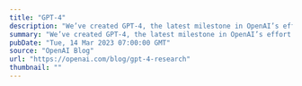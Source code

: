 ```yaml
---
title: "GPT-4"
description: "We’ve created GPT-4, the latest milestone in OpenAI’s effort in scaling up deep learning. GPT-4 is a large multimodal model (accepting image and text inputs, emitting text outputs) that, while less capable than humans in many real-world scenarios, exhibits human-level performance on various professional and academic benchmarks."
summary: "We’ve created GPT-4, the latest milestone in OpenAI’s effort in scaling up deep learning. GPT-4 is a large multimodal model (accepting image and text inputs, emitting text outputs) that, while less capable than humans in many real-world scenarios, exhibits human-level performance on various professional and academic benchmarks."
pubDate: "Tue, 14 Mar 2023 07:00:00 GMT"
source: "OpenAI Blog"
url: "https://openai.com/blog/gpt-4-research"
thumbnail: ""
---
```


